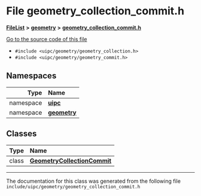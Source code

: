 

# File geometry\_collection\_commit.h



[**FileList**](files.md) **>** [**geometry**](dir_04894967a28d068f10a69f6e8a07a2cb.md) **>** [**geometry\_collection\_commit.h**](geometry__collection__commit_8h.md)

[Go to the source code of this file](geometry__collection__commit_8h_source.md)



* `#include <uipc/geometry/geometry_collection.h>`
* `#include <uipc/geometry/geometry_commit.h>`













## Namespaces

| Type | Name |
| ---: | :--- |
| namespace | [**uipc**](namespaceuipc.md) <br> |
| namespace | [**geometry**](namespaceuipc_1_1geometry.md) <br> |


## Classes

| Type | Name |
| ---: | :--- |
| class | [**GeometryCollectionCommit**](classuipc_1_1geometry_1_1_geometry_collection_commit.md) <br> |



















































------------------------------
The documentation for this class was generated from the following file `include/uipc/geometry/geometry_collection_commit.h`

